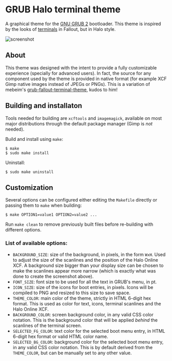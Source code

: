 GRUB Halo terminal theme
===========================

A graphical theme for the [GNU GRUB 2][1] bootloader. This theme is inspired by the looks of [terminals][2] in Fallout, but in Halo style.

![screenshot][screenshot-img]

About
-----

This theme was designed with the intent to provide a fully customizable experience (specially for advanced users). In fact, the source for any component used by the theme is provided in native format (for example XCF Gimp native images instead of JPEGs or PNGs). This is a variation of mebeim's [grub-fallout-terminal-theme][3], kudos to him!

Building and installaton
-------------------------

Tools needed for building are `xcftools` and `imagemagick`, available on most major distributions through the default package manager (Gimp is *not* needed).

Build and install using `make`:

	$ make
	$ sudo make install

Uninstall:

	$ sudo make uninstall

Customization
-------------

Several options can be configured either editing the `Makefile` directly or passing them to `make` when building:

	$ make OPTION1=value1 OPTION2=value2 ...

Run `make clean` to remove previously built files before re-building with different options.

### List of available options:

 - `BACKGROUND_SIZE`: size of the background, in pixels, in the form `WxH`. Used to adjust the size of the scanlines and the position of the Halo Online XCF. A background size bigger than your display size can be chosen to make the scanlines appear more narrow (which is exactly what was done to create the screenshot above).
 - `FONT_SIZE`: font size to be used for all the text in GRUB's menu, in pt.
 - `ICON_SIZE`: size of the icons for boot entries, in pixels. Icons will be compiled to PNG and resized to this size to save space.
 - `THEME_COLOR`: main color of the theme, strictly in HTML 6-digit hex format. This is used as color for text, icons, terminal scanlines and the Halo Online XCF.
 - `BACKGROUND_COLOR`: screen background color, in any valid CSS color notation. This is the background color that will be applied *behind* the scanlines of the terminal screen.
 - `SELECTED_FG_COLOR`: text color for the selected boot menu entry, in HTML 6-digit hex format or valid HTML color name.
 - `SELECTED_BG_COLOR`: background color for the selected boot menu entry, in any valid CSS color notation. This is by default derived from the `THEME_COLOR`, but can be manually set to any other value.

 [screenshot-img]: https://i.imgur.com/szAdrXa.png
 [1]: https://www.gnu.org/software/grub/
 [2]: http://fallout.wikia.com/wiki/Terminal
 [3]: https://github.com/mebeim/grub-fallout-terminal-theme
